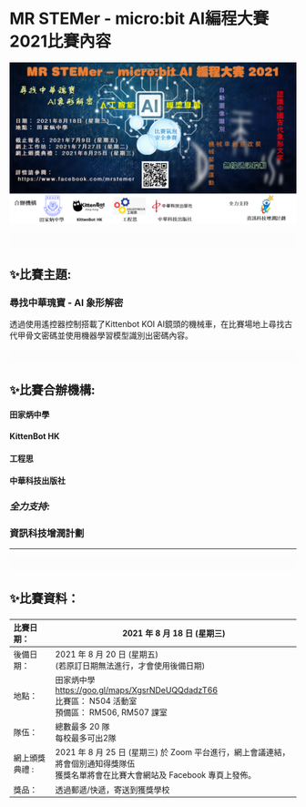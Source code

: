 # MR STEMer - micro:bit AI編程大賽2021比賽內容

![](./images/poster.png)

![](./images/HubSpacer10mm.png)

## ✨比賽主題:

### **尋找中華瑰寶 - AI 象形解密**

透過使用遙控器控制搭載了Kittenbot KOI AI鏡頭的機械車，在比賽場地上尋找古代甲骨文密碼並使用機器學習模型識別出密碼內容。

![](./images/HubSpacer10mm.png)

## ✨比賽合辦機構:

#### 田家炳中學
#### KittenBot HK
#### 工程思
#### 中華科技出版社

### ***全力支持:***
### 資訊科技增潤計劃

---

![](./images/HubSpacer10mm.png)

## ✨比賽資料：

###  

| 比賽日期：     | 2021 年 8 月 18 日 (星期三)                                  |
| :------------- | ------------------------------------------------------------ |
| 後備日期：     | 2021 年 8 月 20 日 (星期五) <br/>(若原訂日期無法進行，才會使用後備日期) |
| 地點：         | 田家炳中學<br/>https://goo.gl/maps/XgsrNDeUQQdadzT66<br/>比賽區： N504 活動室<br/>預備區： RM506, RM507 課室 |
| 隊伍：         | 總數最多 20 隊<br/>每校最多可出2隊                           |
| 網上頒獎典禮 : | 2021 年 8 月 25 日 (星期三) 於 Zoom 平台進行，網上會議連結，將會個別通知得獎隊伍 <br/>獲獎名單將會在比賽大會網站及 Facebook 專頁上發佈。 |
| 獎品：         | 透過郵遞/快遞，寄送到獲獎學校                                |

